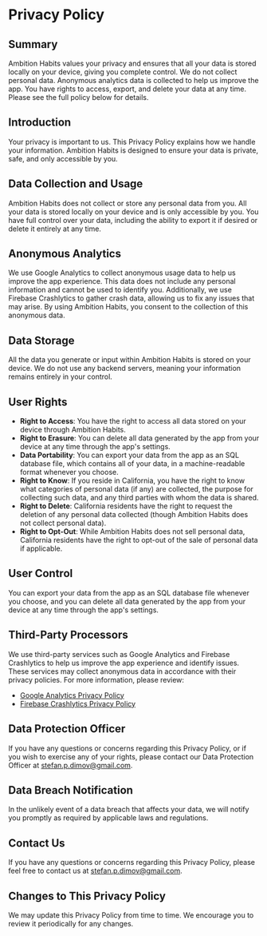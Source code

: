 # Privacy Policy

## Summary

Ambition Habits values your privacy and ensures that all your data is stored locally on your device, giving you complete control. We do not collect personal data. Anonymous analytics data is collected to help us improve the app. You have rights to access, export, and delete your data at any time. Please see the full policy below for details.

## Introduction

Your privacy is important to us. This Privacy Policy explains how we handle your information. Ambition Habits is designed to ensure your data is private, safe, and only accessible by you.

## Data Collection and Usage

Ambition Habits does not collect or store any personal data from you. All your data is stored locally on your device and is only accessible by you. You have full control over your data, including the ability to export it if desired or delete it entirely at any time.

## Anonymous Analytics

We use Google Analytics to collect anonymous usage data to help us improve the app experience. This data does not include any personal information and cannot be used to identify you. Additionally, we use Firebase Crashlytics to gather crash data, allowing us to fix any issues that may arise. By using Ambition Habits, you consent to the collection of this anonymous data.

## Data Storage

All the data you generate or input within Ambition Habits is stored on your device. We do not use any backend servers, meaning your information remains entirely in your control.

## User Rights

- **Right to Access**: You have the right to access all data stored on your device through Ambition Habits.
- **Right to Erasure**: You can delete all data generated by the app from your device at any time through the app's settings.
- **Data Portability**: You can export your data from the app as an SQL database file, which contains all of your data, in a machine-readable format whenever you choose.
- **Right to Know**: If you reside in California, you have the right to know what categories of personal data (if any) are collected, the purpose for collecting such data, and any third parties with whom the data is shared.
- **Right to Delete**: California residents have the right to request the deletion of any personal data collected (though Ambition Habits does not collect personal data).
- **Right to Opt-Out**: While Ambition Habits does not sell personal data, California residents have the right to opt-out of the sale of personal data if applicable.

## User Control

You can export your data from the app as an SQL database file whenever you choose, and you can delete all data generated by the app from your device at any time through the app's settings.

## Third-Party Processors

We use third-party services such as Google Analytics and Firebase Crashlytics to help us improve the app experience and identify issues. These services may collect anonymous data in accordance with their privacy policies. For more information, please review:

- [Google Analytics Privacy Policy](https://policies.google.com/privacy)
- [Firebase Crashlytics Privacy Policy](https://firebase.google.com/support/privacy)

## Data Protection Officer

If you have any questions or concerns regarding this Privacy Policy, or if you wish to exercise any of your rights, please contact our Data Protection Officer at stefan.p.dimov@gmail.com.

## Data Breach Notification

In the unlikely event of a data breach that affects your data, we will notify you promptly as required by applicable laws and regulations.

## Contact Us

If you have any questions or concerns regarding this Privacy Policy, please feel free to contact us at stefan.p.dimov@gmail.com.

## Changes to This Privacy Policy

We may update this Privacy Policy from time to time. We encourage you to review it periodically for any changes.
